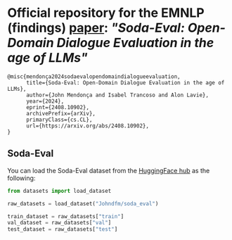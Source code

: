 # Official repository for the EMNLP (findings) [paper](https://arxiv.org/abs/2407.11660): *"Soda-Eval: Open-Domain Dialogue Evaluation in the age of LLMs"*

```
@misc{mendonça2024sodaevalopendomaindialogueevaluation,
      title={Soda-Eval: Open-Domain Dialogue Evaluation in the age of LLMs}, 
      author={John Mendonça and Isabel Trancoso and Alon Lavie},
      year={2024},
      eprint={2408.10902},
      archivePrefix={arXiv},
      primaryClass={cs.CL},
      url={https://arxiv.org/abs/2408.10902}, 
}
```

## Soda-Eval

You can load the Soda-Eval dataset from the [HuggingFace hub](https://huggingface.co/datasets/Johndfm/soda_eval) as the following:

```python
from datasets import load_dataset

raw_datasets = load_dataset("Johndfm/soda_eval")

train_dataset = raw_datasets["train"]
val_dataset = raw_datasets["val"]
test_dataset = raw_datasets["test"]
```
